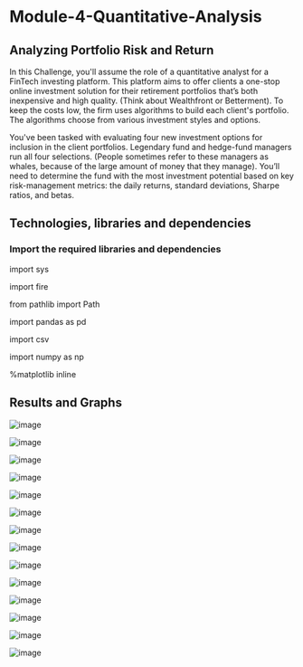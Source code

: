 # Module-4-Quantitative-Analysis

## Analyzing Portfolio Risk and Return

In this Challenge, you'll assume the role of a quantitative analyst for a FinTech investing platform. This platform aims to offer clients a one-stop online investment solution for their retirement portfolios that’s both inexpensive and high quality. (Think about Wealthfront or Betterment). To keep the costs low, the firm uses algorithms to build each client's portfolio. The algorithms choose from various investment styles and options.

You've been tasked with evaluating four new investment options for inclusion in the client portfolios. Legendary fund and hedge-fund managers run all four selections. (People sometimes refer to these managers as whales, because of the large amount of money that they manage). You’ll need to determine the fund with the most investment potential based on key risk-management metrics: the daily returns, standard deviations, Sharpe ratios, and betas.

## Technologies, libraries and dependencies

### Import the required libraries and dependencies
import sys

import fire

from pathlib import Path

import pandas as pd

import csv

import numpy as np

%matplotlib inline


## Results and Graphs

![image](https://user-images.githubusercontent.com/108433370/191062919-6ac8f1f0-c8a5-4404-9996-55d8c2c8d5ed.png)

![image](https://user-images.githubusercontent.com/108433370/191063789-917fa5c7-18c2-4d1e-a063-d8a122c7fc25.png)

![image](https://user-images.githubusercontent.com/108433370/191063852-dff222a6-bcdd-470a-98e4-6e4e46be3db6.png)

![image](https://user-images.githubusercontent.com/108433370/191063918-5dedc37d-78e5-40be-b450-101d11d7241c.png)

![image](https://user-images.githubusercontent.com/108433370/191063964-b7811d7d-ed06-4628-a44e-3e4f96762220.png)

![image](https://user-images.githubusercontent.com/108433370/191064165-87aaaf46-9331-4720-837a-f3a69b00991b.png)

![image](https://user-images.githubusercontent.com/108433370/191064321-8f7d0d28-f8ef-46b2-9e80-21b45b8e2117.png)

![image](https://user-images.githubusercontent.com/108433370/191064538-424fa7cd-3e8f-45bd-82d2-d0d55282f438.png)

![image](https://user-images.githubusercontent.com/108433370/191064656-28e43098-6177-4f6f-81e6-07d7a7fc8fca.png)

![image](https://user-images.githubusercontent.com/108433370/191064959-38803935-eb63-441d-ab50-17b46b79807c.png)

![image](https://user-images.githubusercontent.com/108433370/191065716-08e3d800-4c47-429f-8d58-bd2ffd473571.png)

![image](https://user-images.githubusercontent.com/108433370/191066291-478b0487-62c3-401d-8c16-6ec9bf417984.png)

![image](https://user-images.githubusercontent.com/108433370/191066546-d3eea172-f024-48f1-9c7a-c941d72bfa3e.png)

![image](https://user-images.githubusercontent.com/108433370/191066722-a7fddba2-7f99-485c-8df3-0282590580f9.png)














